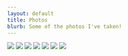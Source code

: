 ```yaml
---
layout: default
title: Photos
blurb: Some of the photos I've taken!
---
```


<a href="http://picasaweb.google.com/merc248/N900Photos#5468239553440041282"><img src="http://lh6.ggpht.com/_QwvRnnsja1w/S-MW5uGIyUI/AAAAAAAAEGo/X7TpFcO5jDA/s128/20091212_003.jpg" /></a> <a href="http://picasaweb.google.com/merc248/N900Photos#5468239554896300610"><img src="http://lh4.ggpht.com/_QwvRnnsja1w/S-MW5zhVikI/AAAAAAAAEGs/lhedppyWR5I/s128/20091212_008.jpg" /></a> <a href="http://picasaweb.google.com/merc248/N900Photos#5468239577593034994"><img src="http://lh6.ggpht.com/_QwvRnnsja1w/S-MW7IEqOPI/AAAAAAAAEG4/YAalna-j7LQ/s128/20100417_001.jpg" /></a> <a href="http://picasaweb.google.com/merc248/N900Photos#5506465264745738610"><img src="http://lh4.ggpht.com/_QwvRnnsja1w/TGrk-9kycXI/AAAAAAAAEM8/lGoCKH8u79M/s128/Lining%20up%20to%20see%20Obama%20outside%20of%20the%20westin.jpg" /></a> <a href="http://picasaweb.google.com/merc248/N900Photos#5514385796183983090"><img src="http://lh3.ggpht.com/_QwvRnnsja1w/TIcIqkgBg_I/AAAAAAAAEN0/In5WWKbRiVE/s640/1000000085.JPG" /></a> <a href="http://picasaweb.google.com/merc248/N900Photos#5482407064281177170"><img src="http://lh5.ggpht.com/_QwvRnnsja1w/TBVsLYySXFI/AAAAAAAAEKo/Fcnx0gp9hmw/s640/Info%20table.%20Here%27s%20my%20half%20drunken%20pabst%20and%20some%20fliers%21.jpg" /></a> <a href="http://picasaweb.google.com/merc248/N900Photos#5482407232070534258"><img src="http://lh6.ggpht.com/_QwvRnnsja1w/TBVsVJ2YxHI/AAAAAAAAEKs/IJZF04cB0WE/s640/Elder%20mason.jpg" /></a>